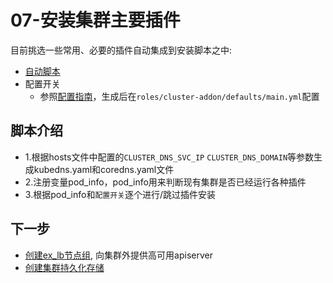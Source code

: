 # 07-安装集群主要插件

目前挑选一些常用、必要的插件自动集成到安装脚本之中:  
- [自动脚本](../../roles/cluster-addon/tasks/main.yml)
- 配置开关
  - 参照[配置指南](config_guide.md)，生成后在`roles/cluster-addon/defaults/main.yml`配置

## 脚本介绍

- 1.根据hosts文件中配置的`CLUSTER_DNS_SVC_IP` `CLUSTER_DNS_DOMAIN`等参数生成kubedns.yaml和coredns.yaml文件
- 2.注册变量pod_info，pod_info用来判断现有集群是否已经运行各种插件
- 3.根据pod_info和`配置开关`逐个进行/跳过插件安装

## 下一步

- [创建ex_lb节点组](ex_lb.md), 向集群外提供高可用apiserver
- [创建集群持久化存储](08-cluster-storage.md)

